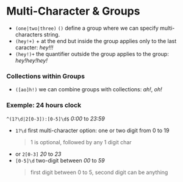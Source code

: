 # Multi-Character & Groups
- `(one|two|three)` `()` define a group where we can specify multi-characters string. 
- `(hey!+)` + at the end but inside the group applies only to the last caracter: *hey!!!*
- `(hey!)+` the quantifier outside the group applies to the group: *hey!hey!hey!*
###  Collections within Groups
- `([ao]h!)` we can combine groups with collections: *ah!*, *oh!*
### Exemple: 24 hours clock
`^(1?\d|2[0-3]):[0-5]\d$` *0:00* to *23:59*
- `1?\d` first multi-character option: one or two digit from 0 to 19
	>1 is optional, followed by any 1 digit char
- or `2[0-3]` *20* to *23*
- `[0-5]\d` two-digit between *00* to *59*
	> first digit between 0 to 5, second digit can be anything